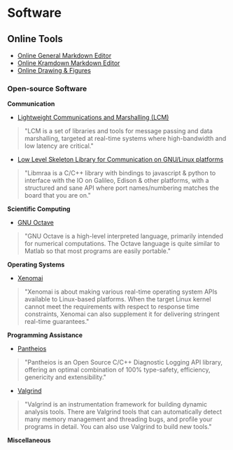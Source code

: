 # Software 

## Online Tools 

* [Online General Markdown Editor](https://stackedit.io/editor)
* [Online Kramdown Markdown Editor](http://kramdown.herokuapp.com/)
* [Online Drawing & Figures](https://www.draw.io/)


### Open-source Software

**Communication**

* [Lightweight Communications and Marshalling (LCM)](https://lcm-proj.github.io/)
> "LCM is a set of libraries and tools for message passing and data marshalling, targeted at real-time systems where high-bandwidth and low latency are critical."

* [Low Level Skeleton Library for Communication on GNU/Linux platforms](https://github.com/intel-iot-devkit/mraa)
> "Libmraa is a C/C++ library with bindings to javascript & python to interface with the IO on Galileo, Edison & other platforms, with a structured and sane API where port names/numbering matches the board that you are on."

**Scientific Computing**

* [GNU Octave](https://www.gnu.org/software/octave/)
>"GNU Octave is a high-level interpreted language, primarily intended for numerical computations. The Octave language is quite similar to Matlab so that most programs are easily portable."

**Operating Systems**

* [Xenomai](https://xenomai.org/)
> "Xenomai is about making various real-time operating system APIs available to Linux-based platforms. When the target Linux kernel cannot meet the requirements with respect to response time constraints, Xenomai can also supplement it for delivering stringent real-time guarantees."

**Programming Assistance**

* [Pantheios](http://www.pantheios.org/)
> "Pantheios is an Open Source C/C++ Diagnostic Logging API library, offering an optimal combination of 100% type-safety, efficiency, genericity and extensibility."

* [Valgrind](http://valgrind.org)
> "Valgrind is an instrumentation framework for building dynamic analysis tools. There are Valgrind tools that can automatically detect many memory management and threading bugs, and profile your programs in detail. You can also use Valgrind to build new tools."

**Miscellaneous**





